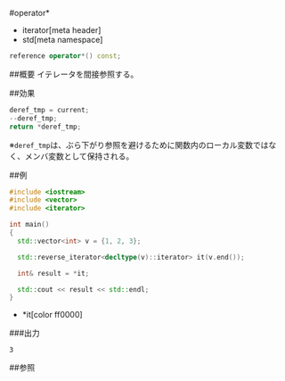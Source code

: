 #operator*
* iterator[meta header]
* std[meta namespace]

```cpp
reference operator*() const;
```

##概要
イテレータを間接参照する。


##効果
```cpp
deref_tmp = current;
--deref_tmp;
return *deref_tmp;
```

※`deref_tmp`は、ぶら下がり参照を避けるために関数内のローカル変数ではなく、メンバ変数として保持される。


##例
```cpp
#include <iostream>
#include <vector>
#include <iterator>

int main()
{
  std::vector<int> v = {1, 2, 3};

  std::reverse_iterator<decltype(v)::iterator> it(v.end());

  int& result = *it;

  std::cout << result << std::endl;
}
```
* *it[color ff0000]

###出力
```
3
```

##参照


